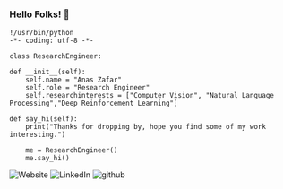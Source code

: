 ### Hello Folks! 👋


    !/usr/bin/python
    -*- coding: utf-8 -*-
    
    class ResearchEngineer:
    
    def __init__(self):
        self.name = "Anas Zafar"
        self.role = "Research Engineer"
        self.researchinterests = ["Computer Vision", "Natural Language Processing","Deep Reinforcement Learning"]

    def say_hi(self):
        print("Thanks for dropping by, hope you find some of my work interesting.")
        
        me = ResearchEngineer()
        me.say_hi()
        
![Website](https://img.shields.io/badge/website-000000?style=for-the-badge&logo=About.me&logoColor=white)
![LinkedIn](https://img.shields.io/badge/LinkedIn-0077B5?style=for-the-badge&logo=linkedin&logoColor=white)
![github](https://img.shields.io/badge/GitHub-000000?style=for-the-badge&logo=GitHub&logoColor=white)

<!--
**anas-zafar/anas-zafar** is a ✨ _special_ ✨ repository because its `README.md` (this file) appears on your GitHub profile.
![github](https://img.shields.io/badge/GitHub-000000?style=for-the-badge&logo=GitHub&logoColor=white)]
Here are some ideas to get you started:

- 🔭 I’m currently working on ...
- 🌱 I’m currently learning ...
- 👯 I’m looking to collaborate on ...
- 🤔 I’m looking for help with ...
- 💬 Ask me about ...
- 📫 How to reach me: ...
- 😄 Pronouns: ...
- ⚡ Fun fact: ...
-->
